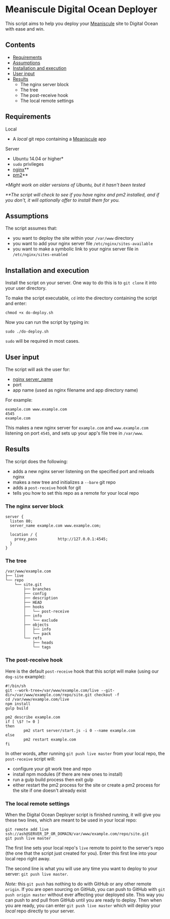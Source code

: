 # Meaniscule Digital Ocean Deployer

This script aims to help you deploy your [Meaniscule](https://github.com/meaniscule/meaniscule) site to Digital Ocean with ease and win.

## Contents
- [Requirements](https://github.com/meaniscule/digital-ocean-deployer/blob/master/README.md#requirements)
- [Assumptions](https://github.com/meaniscule/digital-ocean-deployer/blob/master/README.md#assumptions)
- [Installation and execution](https://github.com/meaniscule/digital-ocean-deployer/blob/master/README.md#installation-and-execution)
- [User input](https://github.com/meaniscule/digital-ocean-deployer/blob/master/README.md#user-input)
- [Results](https://github.com/meaniscule/digital-ocean-deployer/blob/master/README.md#results)
  - The nginx server block
  - The tree
  - The post-receive hook
  - The local remote settings

## Requirements
Local
- A *local* git repo containing a [Meaniscule](https://github.com/meaniscule/meaniscule) app

Server
- Ubuntu 14.04 or higher*
- `sudo` privileges
- [nginx](http://nginx.org/en/)**
- [pm2](https://github.com/Unitech/pm2)**

_*Might work on older versions of Ubuntu, but it hasn't been tested_

_**The script will check to see if you have nginx and pm2 installed, and if you don't, it will optionally offer to install them for you._

## Assumptions
The script assumes that:
- you want to deploy the site within your `/var/www` directory
- you want to add your nginx server file `/etc/nginx/sites-available`
- you want to make a symbolic link to your nginx server file in `/etc/nginx/sites-enabled`
 
## Installation and execution
Install the script on your server. One way to do this is to `git clone` it into your user directory.

To make the script executable, `cd` into the directory containing the script and enter:
```
chmod +x do-deploy.sh
```

Now you can run the script by typing in:
```
sudo ./do-deploy.sh
```

`sudo` will be required in most cases.


## User input
The script will ask the user for:
- [nginx server_name](https://nginx.org/en/docs/http/server_names.html)
- port
- app name (used as nginx filename and app directory name)

For example:
```
example.com www.example.com
4545
example.com
```

This makes a new nginx server for `example.com` and `www.example.com` listening on port `4545`, and sets up your app's file tree in `/var/www`.


## Results
The script does the following:
- adds a new nginx server listening on the specified port and reloads nginx
- makes a new tree and initializes a `--bare` git repo 
- adds a `post-receive` hook for git
- tells you how to set this repo as a remote for your local repo


### The nginx server block
```
server {
  listen 80;
  server_name example.com www.example.com;

  location / {
    proxy_pass         http://127.0.0.1:4545;
  }
}
```

### The tree
```
/var/www/example.com
├── live
└── repo
    └── site.git
        ├── branches
        ├── config
        ├── description
        ├── HEAD
        ├── hooks
        │   └── post-receive
        ├── info
        │   └── exclude
        ├── objects
        │   ├── info
        │   └── pack
        └── refs
            ├── heads
            └── tags
```


### The post-receive hook
Here is the default `post-receive` hook that this script will make (using our `dog-site` example):

```
#!/bin/sh
git --work-tree=/var/www/example.com/live --git-dir=/var/www/example.com/repo/site.git checkout -f
cd /var/www/example.com/live
npm install
gulp build

pm2 describe example.com
if [ \$? != 0 ]
then
        pm2 start server/start.js -i 0 --name example.com
else
        pm2 restart example.com
fi
```

In other words, after running `git push live master` from your local repo, the `post-receive` script will:

- configure your git work tree and repo
- install npm modules (if there are new ones to install)
- run a gulp build process then exit gulp
- either restart the pm2 process for the site or create a pm2 process for the site if one doesn't already exist


### The local remote settings
When the Digital Ocean Deployer script is finished running, it will give you these two lines, which are meant to be used in your local repo:
```
git remote add live ssh://ash@SERVER_IP_OR_DOMAIN/var/www/example.com/repo/site.git
git push live master
```

The first line sets your local repo's `live` remote to point to the server's repo (the one that the script just created for you). Enter this first line into your local repo right away.

The second line is what you will use any time you want to deploy to your server: `git push live master`.

*Note:* this `git push` has nothing to do with GitHub or any other remote `origin`. If you are open sourcing on GitHub, you can push to GitHub with `git push origin master` without ever affecting your deployed site. This way you can push to and pull from GitHub until you are ready to deploy. Then when you are ready, you can enter `git push live master` which will deploy your *local* repo directly to your server. 
